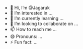 - 👋 Hi, I’m @Jagaruk
- 👀 I’m interested in ...
- 🌱 I’m currently learning ...
- 💞️ I’m looking to collaborate on ...
- 📫 How to reach me ...
- 😄 Pronouns: ...
- ⚡ Fun fact: ...

<!---
Jagaruk/Jagaruk is a ✨ special ✨ repository because its `README.md` (this file) appears on your GitHub profile.
You can click the Preview link to take a look at your changes.
--->
